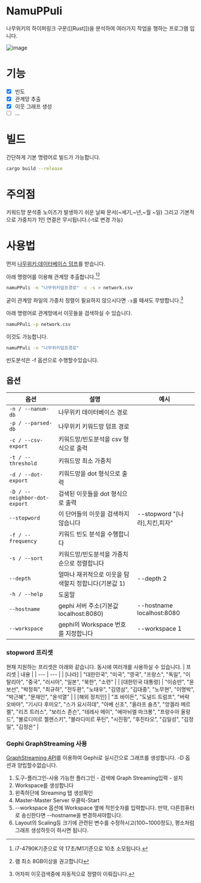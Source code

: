 # NamuPPuli
나무위키의 하이퍼링크 구문([[Rust]])을 분석하여 여러가지 작업을 행하는 프로그램 입니다.

![image](https://user-images.githubusercontent.com/8307128/193088031-5071d7fd-8f9f-4cd5-9193-aa2597fd5cfe.png)

# 기능
- [x] 빈도
- [x] 관계망 추출
- [x] 이웃 그래프 생성
- [ ] ...

# 빌드
간단하게 기본 명령어로 빌드가 가능합니다.
``` bash
cargo build --release
```
# 주의점
키워드망 분석중 노이즈가 발생하기 쉬운 날짜 문서(~세기,~년,~월 ~일) 그리고 기본적으로 가중치가 1인 연결은 무시됩니다.(-t로 변경 가능)

# 사용법
먼저 [나무위키:데이터베이스 덤프](https://namu.wiki/w/%EB%82%98%EB%AC%B4%EC%9C%84%ED%82%A4:%EB%8D%B0%EC%9D%B4%ED%84%B0%EB%B2%A0%EC%9D%B4%EC%8A%A4%20%EB%8D%A4%ED%94%84)를 받습니다.

아래 명령어를 이용해 관계망 추출합니다.[^1][^2]
``` bash
namuPPuli -n "나무위키덤프경로" -c -s > network.csv
```
굳이 관계망 파일의 가중치 정렬이 필요하지 않으시다면 ``-s``를 떼셔도 무방합니다.[^3]

아래 명령어로 관계망에서 이웃들을 검색하실 수 있습니다.
``` bash
namuPPuli -p network.csv
```
이것도 가능합니다.
``` bash
namuPPuli -n "나무위키덤프경로"
```
빈도분석은 -f 옵션으로 수행할수있습니다.

## 옵션
| 옵션 | 설명 | 예시 |
| --- | --- | --- |
| `-n / --nanum-db` | 나무위키 데이터베이스 경로 |
| `-p / --parsed-db` | 나무위키 키워드망 덤프 경로 |
| `-c / --csv-export` | 키워드망/빈도분석을 csv 형식으로 출력 |
| `-t / --threshold` | 키워드망 최소 가중치 |
| `-d / --dot-export` | 키워드망을 dot 형식으로 출력 |
| `-D / --neighbor-dot-export` | 검색된 이웃들을 dot 형식으로 출력 |
| `--stopword` | 이 단어들의 이웃을 검색하지 않습니다 | --stopword "[나라],치킨,피자"
| `-f / --frequency` | 키워드 빈도 분석을 수행합니다 |
| `-s / --sort` | 키워드망/빈도분석을 가중치순으로 정렬합니다 |
| `--depth` | 얼마나 재귀적으로 이웃을 탐색할지 정합니다(기본값 1) | --depth 2 |
| `-h / --help` | 도움말 |
| `--hostname` | gephi 서버 주소(기본값 localhost:8080) | --hostname localhost:8080 |
| `--workspace` | gephi의 Workspace 번호를 지정합니다 | --workspace 1 |

### stopword 프리셋
현재 지원하는 프리셋은 아래와 같습니다. 동시에 여러개를 사용하실 수 있습니다.
| 프리셋 | 내용 |
| --- | --- |
| [나라] | "대한민국", "미국", "영국", "프랑스", "독일", "이탈리아", "중국", "러시아", "일본", "북한", "소련" |
| [대한민국 대통령] | "이승만", "윤보선", "박정희", "최규하", "전두환", "노태우", "김영삼", "김대중", "노무현", "이명박", "박근혜", "문재인", "윤석열" |
| [해외 정치인] | "조 바이든", "도널드 트럼프", "버락 오바마", "기시다 후미오", "스가 요시히데", "아베 신조", "올라프 숄츠", "앙겔라 메르켈", "리즈 트러스", "보리스 존슨", "테레사 메이", "에마뉘엘 마크롱", "프랑수아 올랑드", "볼로디미르 젤렌스키", "블라디미르 푸틴", "시진핑", "후진타오", "김일성", "김정일", "김정은" |

### Gephi GraphStreaming 사용
[GraphStreaming API](https://github.com/gephi/gephi/wiki/GraphStreaming)를 이용하여 Gephi로 실시간으로 그래프를 생성합니다.
-D 옵션과 양립할수없습니다.

1. 도구-플러그인-사용 가능한 플러그인 - 검색에 Graph Streaming입력 - 설치
2. Workspace를 생성합니다
3. 왼족하단에 Streaming 탭 생성확인
4. Master-Master Server 우클릭-Start
5. --workspace 옵션에 Workspace 옆에 적힌숫자를 입력합니다. 만약, 다른컴퓨터로 송신한다면 --hostname을 변경하셔야합니다.
6. Layout의 Scaling등 크기에 관련된 변수를 수정하시고(100~1000정도), 평소처럼 그래프 생성하듯이 하시면 됩니다.

[^1]:i7-4790K기준으로 약 17초/M1기준으로 10초 소모됩니다.
[^2]:램 최소 8GB이상을 권고합니다
[^3]:어차피 이웃검색중에 자동적으로 정렬이 이뤄집니다.

